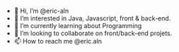 - 👋 Hi, I’m @eric-aln
- 👀 I’m interested in Java, Javascript, front & back-end.
- 🌱 I’m currently learning about Programming
- 💞️ I’m looking to collaborate on front/back-end projets.
- 📫 How to reach me @eric.aln

<!---
eric-aln/eric-aln is a ✨ special ✨ repository because its `README.md` (this file) appears on your GitHub profile.
You can click the Preview link to take a look at your changes.
--->
